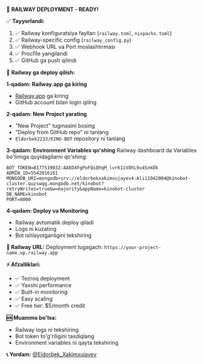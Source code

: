 🚂 **RAILWAY DEPLOYMENT - READY!**

✅ **Tayyorlandi:**
1. ✅ Railway konfiguratsiya faylları (`railway.toml`, `nixpacks.toml`)
2. ✅ Railway-specific config (`railway_config.py`)
3. ✅ Webhook URL va Port moslashtırması
4. ✅ Procfile yangilandi
5. ✅ GitHub ga push qilindi

🎯 **Railway ga deploy qilish:**

**1-qadam: Railway.app ga kiring**
- [Railway.app](https://railway.app) ga kiring
- GitHub account bilan login qiling

**2-qadam: New Project yarating**
- "New Project" tugmasini bosing
- "Deploy from GitHub repo" ni tanlang
- `Eldorbek2233/KINO-BOT` repository ni tanlang

**3-qadam: Environment Variables qo'shing**
Railway dashboard da Variables bo'limiga quyidagilarni qo'shing:

```
BOT_TOKEN=8177519032:AAED4FgPoFQiQhqM_lvrK1iV8hL9u4SnkDk
ADMIN_ID=5542016161
MONGODB_URI=mongodb+srv://eldorbekxakimxujayev4:Ali11042004@kinobot-cluster.quzswqg.mongodb.net/kinobot?retryWrites=true&w=majority&appName=kinobot-cluster
DB_NAME=kinobot
PORT=8000
```

**4-qadam: Deploy va Monitoring**
- Railway avtomatik deploy qiladi
- Logs ni kuzating
- Bot ishlayotganligini tekshiring

**🔗 Railway URL:**
Deployment tugagach: `https://your-project-name.up.railway.app`

**⚡ Afzalliklari:**
- ✅ Tezroq deployment
- ✅ Yaxshi performance 
- ✅ Built-in monitoring
- ✅ Easy scaling
- ✅ Free tier: $5/month credit

**🆘 Muammo bo'lsa:**
- Railway logs ni tekshiring
- Bot token to'g'riligini tasdiqlang
- Environment variables ni qayta tekshiring

**📞 Yordam:** [@Eldorbek_Xakimxujayev](https://t.me/Eldorbek_Xakimxujayev)
